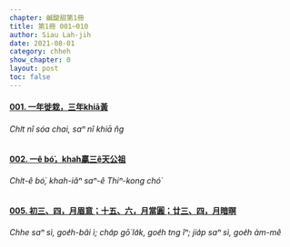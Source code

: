 ```yaml
---
chapter: 鹹酸甜第1冊
title: 第1冊 001~010
author: Siau Lah-jih
date: 2021-08-01
category: chheh
show_chapter: 0
layout: post
toc: false
---
```


#### [001. 一年徙栽，三年khiā黃](09-01.html)
###### Chi̍t nî sóa chai, saⁿ nî khiā n̂g

#### [002. 一ê bó͘，khah贏三ê天公祖](09-02.html)
###### Chi̍t-ê bó͘, khah-iâⁿ saⁿ-ê Thiⁿ-kong chó͘

#### [005. 初三、四，月眉意；十五、六，月當圓；廿三、四，月暗暝](09-05.html)
###### Chhe saⁿ sì, goe̍h-bâi ì; cha̍p gō͘ la̍k, goe̍h tng îⁿ; jia̍p saⁿ sì, goe̍h àm-mê
